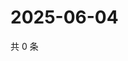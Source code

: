 # 2025-06-04

共 0 条

<!-- BEGIN ZHIHUVIDEO -->
<!-- 最后更新时间 Wed Jun 04 2025 05:10:23 GMT+0800 (China Standard Time) -->

<!-- END ZHIHUVIDEO -->
